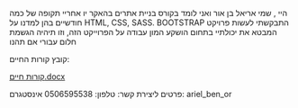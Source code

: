 היי , שמי אריאל בן אור ואני לומד בקורס בניית אתרים בהאקר יו 
אחריי תקופה של כמה חודשיים בהן למדנו על HTML, CSS, SASS. BOOTSTRAP התבקשתי לעשות פרויקט המבטא את יכולתיי בתחום 
הושקע המון עבודה על הפרוייקט הזה, וזו תיהיה הגשמת חלום עבורי אם תהנו 

קובץ קורות החיים: 

[קורות חיים.docx](https://github.com/furchan1997/project-ariel-ben-or/files/14269495/default.docx)

פרטים ליצירת קשר:
טלפון: 0506595538
אינסטגרם: ariel_ben_or
 
